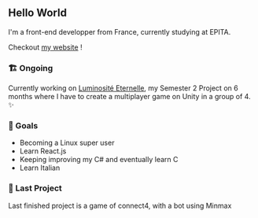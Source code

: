 ## Hello World

I'm a front-end developper from France, currently studying at EPITA.

Checkout [my website](https://matthieuporte.github.io) !

### 🏗️ Ongoing 

Currently working on [Luminosité Eternelle](https://github.com/Taliayaya/Luminosite-Eternelle), my Semester 2 Project on 6 months where I have to create a multiplayer game on Unity in a group of 4. ✨

### 🎯 Goals

- Becoming a Linux super user
- Learn React.js
- Keeping improving my C# and eventually learn C
- Learn Italian

### 📌 Last Project

Last finished project is a game of connect4, with a bot using Minmax


<!--
**matthieuporte/matthieuporte** is a ✨ _special_ ✨ repository because its `README.md` (this file) appears on your GitHub profile.

Here are some ideas to get you started:

- 🔭 I’m currently working on ...
- 🌱 I’m currently learning ...
- 👯 I’m looking to collaborate on ...
- 🤔 I’m looking for help with ...
- 💬 Ask me about ...
- 📫 How to reach me: ...
- 😄 Pronouns: ...
- ⚡ Fun fact: ...
-->
